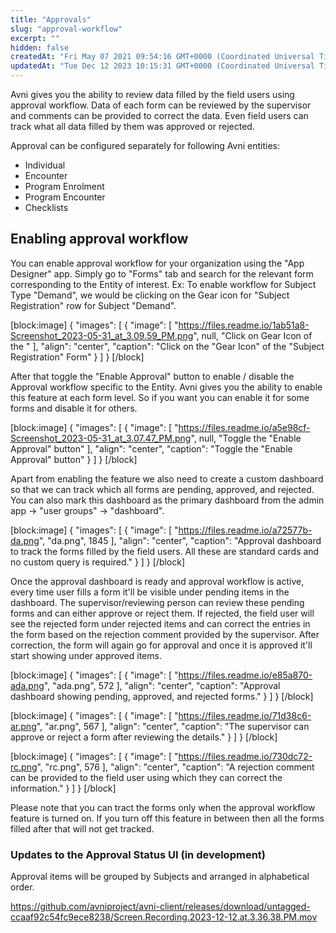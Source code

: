 ```yaml
---
title: "Approvals"
slug: "approval-workflow"
excerpt: ""
hidden: false
createdAt: "Fri May 07 2021 09:54:16 GMT+0000 (Coordinated Universal Time)"
updatedAt: "Tue Dec 12 2023 10:15:31 GMT+0000 (Coordinated Universal Time)"
---
```

Avni gives you the ability to review data filled by the field users using approval workflow. Data of each form can be reviewed by the supervisor and comments can be provided to correct the data. Even field users can track what all data filled by them was approved or rejected.

Approval can be configured separately for following Avni entities:

- Individual
- Encounter
- Program Enrolment
- Program Encounter
- Checklists

## Enabling approval workflow

You can enable approval workflow for your organization using the "App Designer" app. Simply go to "Forms" tab and search for the relevant form corresponding to the Entity of interest. Ex: To enable workflow for Subject Type "Demand", we would be clicking on the Gear icon for "Subject Registration" row for Subject "Demand".

[block:image]
{
  "images": [
    {
      "image": [
        "https://files.readme.io/1ab51a8-Screenshot_2023-05-31_at_3.09.59_PM.png",
        null,
        "Click on Gear Icon of the "
      ],
      "align": "center",
      "caption": "Click on the \"Gear Icon\" of the \"Subject Registration\" Form"
    }
  ]
}
[/block]


After that toggle the  "Enable Approval" button to enable / disable the Approval workflow specific to the Entity. Avni gives you the ability to enable this feature at each form level. So if you want you can enable it for some forms and disable it for others.

[block:image]
{
  "images": [
    {
      "image": [
        "https://files.readme.io/a5e98cf-Screenshot_2023-05-31_at_3.07.47_PM.png",
        null,
        "Toggle the \"Enable Approval\" button"
      ],
      "align": "center",
      "caption": "Toggle the \"Enable Approval\" button"
    }
  ]
}
[/block]


Apart from enabling the feature we also need to create a custom dashboard so that we can track which all forms are pending, approved, and rejected. You can also mark this dashboard as the primary dashboard from the admin app -> "user groups" -> "dashboard".

[block:image]
{
  "images": [
    {
      "image": [
        "https://files.readme.io/a72577b-da.png",
        "da.png",
        1845
      ],
      "align": "center",
      "caption": "Approval dashboard to track the forms filled by the field users. All these are standard cards and no custom query is required."
    }
  ]
}
[/block]


Once the approval dashboard is ready and approval workflow is active, every time user fills a form it'll be visible under pending items in the dashboard. The supervisor/reviewing person can review these pending forms and can either approve or reject them. If rejected, the field user will see the rejected form under rejected items and can correct the entries in the form based on the rejection comment provided by the supervisor. After correction, the form will again go for approval and once it is approved it'll start showing under approved items.

[block:image]
{
  "images": [
    {
      "image": [
        "https://files.readme.io/e85a870-ada.png",
        "ada.png",
        572
      ],
      "align": "center",
      "caption": "Approval dashboard showing pending, approved, and rejected forms."
    }
  ]
}
[/block]


[block:image]
{
  "images": [
    {
      "image": [
        "https://files.readme.io/71d38c6-ar.png",
        "ar.png",
        567
      ],
      "align": "center",
      "caption": "The supervisor can approve or reject a form after reviewing the details."
    }
  ]
}
[/block]


[block:image]
{
  "images": [
    {
      "image": [
        "https://files.readme.io/730dc72-rc.png",
        "rc.png",
        576
      ],
      "align": "center",
      "caption": "A rejection comment can be provided to the field user using which they can correct the information."
    }
  ]
}
[/block]


Please note that you can tract the forms only when the approval workflow feature is turned on. If you turn off this feature in between then all the forms filled after that will not get tracked.

### Updates to the Approval Status UI (in development)

Approval items will be grouped by Subjects and arranged in alphabetical order.

<https://github.com/avniproject/avni-client/releases/download/untagged-ccaaf92c54fc9ece8238/Screen.Recording.2023-12-12.at.3.36.38.PM.mov>

![](<>)
